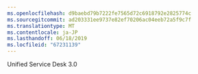 ```yaml
---
ms.openlocfilehash: d9baebd79b7222fe7565d72c6918792e2825774c
ms.sourcegitcommit: ad203331ee9737e82ef70206ac04eeb72a5f9c7f
ms.translationtype: MT
ms.contentlocale: ja-JP
ms.lasthandoff: 06/18/2019
ms.locfileid: "67231139"
---
```

Unified Service Desk 3.0